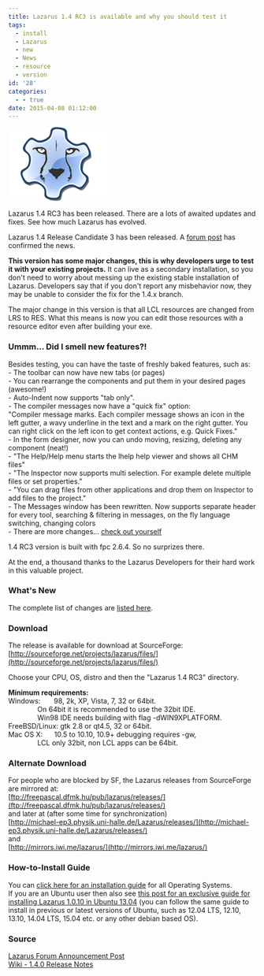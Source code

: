```yaml
---
title: Lazarus 1.4 RC3 is available and why you should test it
tags:
  - install
  - Lazarus
  - new
  - News
  - resource
  - version
id: '28'
categories:
  - - true
date: 2015-04-08 01:12:00
---
```


![](lazarus-14-rc3-is-available-and-why-you/Lazarus-Logo.png)

Lazarus 1.4 RC3 has been released. There are a lots of awaited updates and fixes. See how much Lazarus has evolved.
<!-- more -->
  
Lazarus 1.4 Release Candidate 3 has been released. A [forum post](http://forum.lazarus.freepascal.org/index.php/topic,27985.0.html) has confirmed the news.  
  
**This version has some major changes, this is why developers urge to test it with your existing projects.** It can live as a secondary installation, so you don't need to worry about messing up the existing stable installation of Lazarus. Developers say that if you don't report any misbehavior now, they may be unable to consider the fix for the 1.4.x branch.  
  
The major change in this version is that all LCL resources are changed from LRS to RES. What this means is now you can edit those resources with a resource editor even after building your exe.  
  

### Ummm... Did I smell new features?!

Besides testing, you can have the taste of freshly baked features, such as:  
\- The toolbar can now have new tabs (or pages)  
\- You can rearrange the components and put them in your desired pages (awesome!)  
\- Auto-Indent now supports "tab only".  
\- The compiler messages now have a "quick fix" option:  
"Compiler message marks. Each compiler message shows an icon in the left gutter, a wavy underline in the text and a mark on the right gutter. You can right click on the left icon to get context actions, e.g. Quick Fixes."  
\- In the form designer, now you can undo moving, resizing, deleting any component (neat!)  
\- "The Help/Help menu starts the lhelp help viewer and shows all CHM files"  
\- "The Inspector now supports multi selection. For example delete multiple files or set properties."  
\- "You can drag files from other applications and drop them on Inspector to add files to the project."  
\- The Messages window has been rewritten. Now supports separate header for every tool, searching & filtering in messages, on the fly language switching, changing colors  
\- There are more changes... [check out yourself](http://wiki.lazarus.freepascal.org/Lazarus_1.4.0_release_notes)  
  
1.4 RC3 version is built with fpc 2.6.4. So no surprizes there.  
  
At the end, a thousand thanks to the Lazarus Developers for their hard work in this valuable project.  
  

### What's New

The complete list of changes are [listed here](http://wiki.lazarus.freepascal.org/Lazarus_1.4.0_release_notes).  
  

### Download

The release is available for download at SourceForge:  
[http://sourceforge.net/projects/lazarus/files/](http://sourceforge.net/projects/lazarus/files/)  
  
Choose your CPU, OS, distro and then the "Lazarus 1.4 RC3" directory.  
  
  
  
**Minimum requirements:**  
Windows:       98, 2k, XP, Vista, 7, 32 or 64bit.  
               On 64bit it is recommended to use the 32bit IDE.  
               Win98 IDE needs building with flag -dWIN9XPLATFORM.  
FreeBSD/Linux: gtk 2.8 or qt4.5, 32 or 64bit.  
Mac OS X:      10.5 to 10.10, 10.9+ debugging requires -gw,  
               LCL only 32bit, non LCL apps can be 64bit.  

### Alternate Download

For people who are blocked by SF, the Lazarus releases from SourceForge are mirrored at:  
[ftp://freepascal.dfmk.hu/pub/lazarus/releases/](ftp://freepascal.dfmk.hu/pub/lazarus/releases/)  
and later at (after some time for synchronization)  
[http://michael-ep3.physik.uni-halle.de/Lazarus/releases/](http://michael-ep3.physik.uni-halle.de/Lazarus/releases/)  
and  
[http://mirrors.iwi.me/lazarus/](http://mirrors.iwi.me/lazarus/)  
  

### How-to-Install Guide

  
You can [click here for an installation guide](http://lazplanet.blogspot.com/2013/03/how-to-install-lazarus.html) for all Operating Systems.  
If you are an Ubuntu user then also see [this post for an exclusive guide for installing Lazarus 1.0.10 in Ubuntu 13.04](http://lazplanet.blogspot.com/2013/05/how-to-install-lazarus-108-on-ubuntu.html) (you can follow the same guide to install in previous or latest versions of Ubuntu, such as 12.04 LTS, 12.10, 13.10, 14.04 LTS, 15.04 etc. or any other debian based OS).  
  

### Source

[Lazarus Forum Announcement Post](http://forum.lazarus.freepascal.org/index.php/topic,27985.0.html)  
[Wiki - 1.4.0 Release Notes](http://wiki.lazarus.freepascal.org/Lazarus_1.4.0_release_notes)